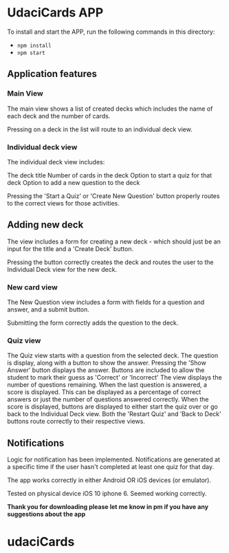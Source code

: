 # UdaciCards APP

To install and start the APP, run the following commands in this directory:

* `npm install`
* `npm start`


## Application features


### Main View

The main view shows a list of created decks which includes the name of each deck and the number of cards.


Pressing on a deck in the list will route to an individual deck view.

### Individual deck view

The individual deck view includes:

The deck title
Number of cards in the deck
Option to start a quiz for that deck
Option to add a new question to the deck

Pressing the 'Start a Quiz' or 'Create New Question' button properly routes to the correct views for those activities.

## Adding new deck

The view includes a form for creating a new deck - which should just be an input for the title and a 'Create Deck' button.

Pressing the button correctly creates the deck and routes the user to the Individual Deck view for the new deck.

### New card view

The New Question view includes a form with fields for a question and answer, and a submit button.

Submitting the form correctly adds the question to the deck.

### Quiz view

The Quiz view starts with a question from the selected deck.
The question is display, along with a button to show the answer.
Pressing the 'Show Answer' button displays the answer.
Buttons are included to allow the student to mark their guess as 'Correct' or 'Incorrect'
The view displays the number of questions remaining.
When the last question is answered, a score is displayed. This can be displayed as a percentage of correct answers or just the number of questions answered correctly.
When the score is displayed, buttons are displayed to either start the quiz over or go back to the Individual Deck view.
Both the 'Restart Quiz' and 'Back to Deck' buttons route correctly to their respective views.

## Notifications

Logic for notification has been implemented. Notifications are generated at a specific time if the user hasn't completed at least one quiz for that day.

The app works correctly in either Android OR iOS devices (or emulator).

 Tested on physical device iOS 10 iphone 6. Seemed working correctly.


**Thank you for downloading please let me know in pm if you have any suggestions about the app**
# udaciCards
